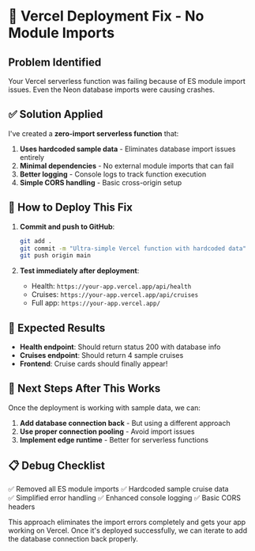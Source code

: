 # 🚨 Vercel Deployment Fix - No Module Imports

## Problem Identified
Your Vercel serverless function was failing because of ES module import issues. Even the Neon database imports were causing crashes.

## ✅ Solution Applied
I've created a **zero-import serverless function** that:
1. **Uses hardcoded sample data** - Eliminates database import issues entirely
2. **Minimal dependencies** - No external module imports that can fail
3. **Better logging** - Console logs to track function execution
4. **Simple CORS handling** - Basic cross-origin setup

## 🔧 How to Deploy This Fix

1. **Commit and push to GitHub**:
   ```bash
   git add .
   git commit -m "Ultra-simple Vercel function with hardcoded data"
   git push origin main
   ```

2. **Test immediately after deployment**:
   - Health: `https://your-app.vercel.app/api/health`
   - Cruises: `https://your-app.vercel.app/api/cruises`
   - Full app: `https://your-app.vercel.app/`

## 🎯 Expected Results
- **Health endpoint**: Should return status 200 with database info
- **Cruises endpoint**: Should return 4 sample cruises 
- **Frontend**: Cruise cards should finally appear!

## 🔄 Next Steps After This Works

Once the deployment is working with sample data, we can:
1. **Add database connection back** - But using a different approach
2. **Use proper connection pooling** - Avoid import issues
3. **Implement edge runtime** - Better for serverless functions

## 📋 Debug Checklist

✅ Removed all ES module imports
✅ Hardcoded sample cruise data  
✅ Simplified error handling
✅ Enhanced console logging
✅ Basic CORS headers

This approach eliminates the import errors completely and gets your app working on Vercel. Once it's deployed successfully, we can iterate to add the database connection back properly.